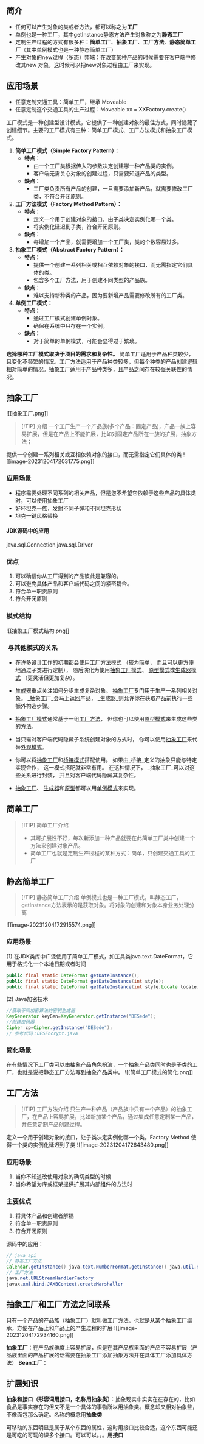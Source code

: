 ## 简介
* 任何可以产生对象的类或者方法，都可以称之为**工厂**
* 单例也是一种工厂，其中getInstance静态方法产生对象称之为**静态工厂**
* 定制生产过程的方式有很多种：**简单工厂**、**抽象工厂**、**工厂方法**、**静态简单工厂**（其中单例模式也是一种静态简单工厂）
* 产生对象的new过程（多态）弊端：在改变某种产品的时候需要在客户端中修改其new 对象，这时候可以把new对象过程由工厂来实现。

## 应用场景
* 任意定制交通工具：简单工厂，继承 Moveable
* 任意定制这个交通工具的生产过程：Moveable xx = XXFactory.create()

工厂模式是一种创建型设计模式，它提供了一种创建对象的最佳方式，同时隐藏了创建细节。主要的工厂模式有三种：简单工厂模式、工厂方法模式和抽象工厂模式。

1. **简单工厂模式（Simple Factory Pattern）：**
    - **特点：**
        - 由一个工厂类根据传入的参数决定创建哪一种产品类的实例。
        - 客户端无需关心对象的创建过程，只需要知道产品的类型。
    - **缺点：**
        - 工厂类负责所有产品的创建，一旦需要添加新产品，就需要修改工厂类，不符合开闭原则。
2. **工厂方法模式（Factory Method Pattern）：**
    - **特点：**
        - 定义一个用于创建对象的接口，由子类决定实例化哪一个类。
        - 将实例化延迟到子类，符合开闭原则。
    - **缺点：**
        - 每增加一个产品，就需要增加一个工厂类，类的个数容易过多。
3. **抽象工厂模式（Abstract Factory Pattern）：**
    - **特点：**
        - 提供一个创建一系列相关或相互依赖对象的接口，而无需指定它们具体的类。
        - 包含多个工厂方法，用于创建不同类型的产品族。
    - **缺点：**
        - 难以支持新种类的产品，因为要新增产品需要修改所有的工厂类。
4. **单例工厂模式：**
    - **特点：**
        - 通过工厂模式创建单例对象。
        - 确保在系统中只存在一个实例。
    - **缺点：**
        - 对于简单的单例模式，可能会显得过于繁琐。

**选择哪种工厂模式取决于项目的需求和复杂性。** 简单工厂适用于产品种类较少，且变化不频繁的情况。工厂方法适用于产品种类较多，但每个种类的产品创建逻辑相对简单的情况。抽象工厂适用于产品种类多，且产品之间存在较强关联性的情况。

## 抽象工厂
![[抽象工厂.png]]

> [!TIP] 介绍
> 一个工厂生产一个产品族(多个产品：固定产品)，产品一族上容易扩展，但是在产品上不能扩展，比如对固定产品所在一族的扩展，抽象方法；

提供一个创建一系列相关或互相依赖对象的接口，而无需指定它们具体的类
![[image-20231204172031775.png]]

### 应用场景

* 程序需要处理不同系列的相关产品，但是您不希望它依赖于这些产品的具体类时，可以使用抽象工厂
* 好坏坦克一族，发射不同子弹和不同坦克形状
* 坦克一键风格替换

#### JDK源码中的应用

java.sql.Connection 
java.sql.Driver

### 优点

1. 可以确信你从工厂得到的产品彼此是兼容的。
2. 可以避免具体产品和客户端代码之间的紧密耦合。
3. 符合单一职责原则
4. 符合开闭原则

### 模式结构
![[抽象工厂模式结构.png]]


###  与其他模式的关系

- 在许多设计工作的初期都会使用[工厂方法模式](https://refactoringguru.cn/design-patterns/factory-method) （较为简单， 而且可以更方便地通过子类进行定制）， 随后演化为使用[抽象工厂模式](https://refactoringguru.cn/design-patterns/abstract-factory)、 [原型模式](https://refactoringguru.cn/design-patterns/prototype)或[生成器模式](https://refactoringguru.cn/design-patterns/builder) （更灵活但更加复杂）。

- [生成器](https://refactoringguru.cn/design-patterns/builder)重点关注如何分步生成复杂对象。 [抽象工厂](https://refactoringguru.cn/design-patterns/abstract-factory)专门用于生产一系列相关对象。 _抽象工厂_会马上返回产品， _生成器_则允许你在获取产品前执行一些额外构造步骤。

- [抽象工厂模式](https://refactoringguru.cn/design-patterns/abstract-factory)通常基于一组[工厂方法](https://refactoringguru.cn/design-patterns/factory-method)， 但你也可以使用[原型模式](https://refactoringguru.cn/design-patterns/prototype)来生成这些类的方法。

- 当只需对客户端代码隐藏子系统创建对象的方式时， 你可以使用[抽象工厂](https://refactoringguru.cn/design-patterns/abstract-factory)来代替[外观模式](https://refactoringguru.cn/design-patterns/facade)。

- 你可以将[抽象工厂](https://refactoringguru.cn/design-patterns/abstract-factory)和[桥接模式](https://refactoringguru.cn/design-patterns/bridge)搭配使用。 如果由_桥接_定义的抽象只能与特定实现合作， 这一模式搭配就非常有用。 在这种情况下， _抽象工厂_可以对这些关系进行封装， 并且对客户端代码隐藏其复杂性。

- [抽象工厂](https://refactoringguru.cn/design-patterns/abstract-factory)、 [生成器](https://refactoringguru.cn/design-patterns/builder)和[原型](https://refactoringguru.cn/design-patterns/prototype)都可以用[单例模式](https://refactoringguru.cn/design-patterns/singleton)来实现。

## 简单工厂
> [!TIP] 简单工厂介绍
> * 其可扩展性不好，每次新添加一种产品就要在此简单工厂类中创建一个方法来创建对象产品。
> * 简单工厂也就是定制生产过程的某种方式：简单，只创建交通工具的工厂


## 静态简单工厂
> [!TIP] 静态简单工厂介绍
> 单例模式也是一种工厂模式，叫静态工厂，getInstance方法表示的是获取对象。将对象的创建和对象本身业务处理分离

![[image-20231204172915574.png]]

### 应用场景
(1) 在JDK类库中广泛使用了简单工厂模式，如工具类java.text.DateFormat，它用于格式化一个本地日期或者时间
```java
public final static DateFormat getDateInstance(); 
public final static DateFormat getDateInstance(int style); 
public final static DateFormat getDateInstance(int style,Locale locale);
```

(2) Java加密技术
```java
//获取不同加密算法的密钥生成器 
KeyGenerator keyGen=KeyGenerator.getInstance("DESede"); 
//创建密码器 
Cipher cp=Cipher.getInstance("DESede"); 
// 参考代码：DESEncrypt.java
```

### 简化场景

在有些情况下工厂类可以由抽象产品角色扮演，一个抽象产品类同时也是子类的工厂，也就是说把静态工厂方法写到抽象产品类中。
![[简单工厂模式的简化.png]]

## 工厂方法
> [!TIP] 工厂方法介绍
> 只生产一种产品（产品族中只有一个产品）的抽象工厂，在产品上容易扩展，比如新加某个产品，通过集成任意定制某一产品，并任意定制产品创建过程。

定义一个用于创建对象的接口，让子类决定实例化哪一个类。Factory Method 使得一个类的实例化延迟到子类
![[image-20231204172643480.png]]

### 应用场景
1. 当你不知道改使用对象的确切类型的时候
2. 当你希望为库或框架提供扩展其内部组件的方法时

### 主要优点
1. 将具体产品和创建者解耦
2. 符合单一职责原则
3. 符合开闭原则

源码中的应用：

```java
// java api 
// 静态工厂方法 
Calendar.getInstance() java.text.NumberFormat.getInstance() java.util.ResourceBundle.getBundle() 
// 工厂方法 
java.net.URLStreamHandlerFactory 
javax.xml.bind.JAXBContext.createMarshaller
```

## 抽象工厂和工厂方法之间联系
只有一个产品的产品族（抽象工厂）就叫做工厂方法，也就是从某个抽象工厂继承，方便在产品上和产品上的产生过程的扩展
![[image-20231204172934160.png]]

**抽象工厂**：在产品族维度上容易扩展，但是在其产品族里面的产品不容易扩展（产品族里面的产品扩展的话需要在抽象工厂添加抽象方法并在具体工厂添加具体方法）
**Bean工厂**：

## 扩展知识
**抽象和接口（形容词用接口，名称用抽象类）**：抽象现实中实实在在存在的，比如食品是事实存在的但又不是一个具体的事物所以用抽象类。概念却又相对抽象些，不像面包那么确定。名称的概念用**抽象类**

可移动的东西明显是属于某个东西的属性，这时用接口比较合适，这个东西可能还是可吃的可玩的课多个接口。可以可以。。。用**接口**
